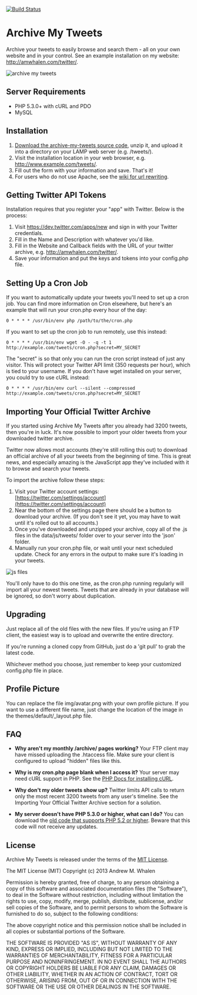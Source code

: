 [![Build Status](https://travis-ci.org/amwhalen/archive-my-tweets.svg)](https://travis-ci.org/amwhalen/archive-my-tweets)

Archive My Tweets
=================

Archive your tweets to easily browse and search them - all on your own website and in your control. See an example installation on my website: http://amwhalen.com/twitter/.

![archive my tweets](https://raw.github.com/amwhalen/archive-my-tweets/master/img/screenshots/amt.png)

Server Requirements
-------------------

* PHP 5.3.0+ with cURL and PDO
* MySQL


Installation
------------

1. [Download the archive-my-tweets source code](https://github.com/amwhalen/archive-my-tweets/archive/master.zip), unzip it, and upload it into a directory on your LAMP web server (e.g. /tweets/).
2. Visit the installation location in your web browser, e.g. http://www.example.com/tweets/.
3. Fill out the form with your information and save. That's it!
4. For users who do not use Apache, see the [wiki for url rewriting](https://github.com/amwhalen/archive-my-tweets/wiki/Advanced-configuration---installation#url-rewriting).


Getting Twitter API Tokens
--------------------------

Installation requires that you register your "app" with Twitter. Below is the process:

1. Visit https://dev.twitter.com/apps/new and sign in with your Twitter credentials.
2. Fill in the Name and Description with whatever you'd like.
3. Fill in the Website and Callback fields with the URL of your twitter archive, e.g. http://amwhalen.com/twitter/.
4. Save your information and put the keys and tokens into your config.php file.


Setting Up a Cron Job
---------------------

If you want to automatically update your tweets you'll need to set up a cron job. You can find more information on Cron elsewhere, but here's an example that will run your cron.php every hour of the day:

	0 * * * * /usr/bin/env php /path/to/the/cron.php

If you want to set up the cron job to run remotely, use this instead:

	0 * * * * /usr/bin/env wget -O - -q -t 1 http://example.com/tweets/cron.php?secret=MY_SECRET

The "secret" is so that only you can run the cron script instead of just any visitor. This will protect your Twitter API limit (350 requests per hour), which is tied to your username. If you don't have wget installed on your server, you could try to use cURL instead:

	0 * * * * /usr/bin/env curl --silent --compressed http://example.com/tweets/cron.php?secret=MY_SECRET


Importing Your Official Twitter Archive
---------------------------------------

If you started using Archive My Tweets after you already had 3200 tweets, then you're in luck. It's now possible to import your older tweets from your downloaded twitter archive.

Twitter now allows most accounts (they're still rolling this out) to download an official archive of all your tweets from the beginning of time. This is great news, and especially amazing is the JavaScript app they've included with it to browse and search your tweets.

To import the archive follow these steps:

1. Visit your Twitter account settings: [https://twitter.com/settings/account](https://twitter.com/settings/account)
2. Near the bottom of the settings page there should be a button to download your archive. (If you don't see it yet, you may have to wait until it's rolled out to all accounts.)
3. Once you've downloaded and unzipped your archive, copy all of the .js files in the data/js/tweets/ folder over to your server into the 'json' folder.
4. Manually run your cron.php file, or wait until your next scheduled update. Check for any errors in the output to make sure it's loading in your tweets.

![js files](https://raw.github.com/amwhalen/archive-my-tweets/master/img/screenshots/jsfiles.png)

You'll only have to do this one time, as the cron.php running regularly will import all your newest tweets. Tweets that are already in your database will be ignored, so don't worry about duplication.


Upgrading
---------

Just replace all of the old files with the new files. If you're using an FTP client, the easiest way is to upload and overwrite the entire directory.

If you're running a cloned copy from GitHub, just do a 'git pull' to grab the latest code.

Whichever method you choose, just remember to keep your customized config.php file in place.


Profile Picture
---------------

You can replace the file img/avatar.png with your own profile picture. If you want to use a different file name, just change the location of the image in the themes/default/_layout.php file.


FAQ
---

* **Why aren't my monthly /archive/ pages working?** Your FTP client may have missed uploading the .htaccess file. Make sure your client is configured to upload "hidden" files like this.

* **Why is my cron.php page blank when I access it?** Your server may need cURL support in PHP. See the [PHP Docs for installing cURL](http://www.php.net/manual/en/curl.setup.php).

* **Why don't my older tweets show up?** Twitter limits API calls to return only the most recent 3200 tweets from any user's timeline. See the Importing Your Official Twitter Archive section for a solution.

* **My server doesn't have PHP 5.3.0 or higher, what can I do?** You can download the [old code that supports PHP 5.2 or higher](https://github.com/amwhalen/archive-my-tweets/archive/php52.zip). Beware that this code will not receive any updates.

License
-------

Archive My Tweets is released under the terms of the [MIT License](http://www.opensource.org/licenses/mit-license.html).

The MIT License (MIT)
Copyright (c) 2013 Andrew M. Whalen

Permission is hereby granted, free of charge, to any person obtaining a copy of this software and associated documentation files (the "Software"), to deal in the Software without restriction, including without limitation the rights to use, copy, modify, merge, publish, distribute, sublicense, and/or sell copies of the Software, and to permit persons to whom the Software is furnished to do so, subject to the following conditions:

The above copyright notice and this permission notice shall be included in all copies or substantial portions of the Software.

THE SOFTWARE IS PROVIDED "AS IS", WITHOUT WARRANTY OF ANY KIND, EXPRESS OR IMPLIED, INCLUDING BUT NOT LIMITED TO THE WARRANTIES OF MERCHANTABILITY, FITNESS FOR A PARTICULAR PURPOSE AND NONINFRINGEMENT. IN NO EVENT SHALL THE AUTHORS OR COPYRIGHT HOLDERS BE LIABLE FOR ANY CLAIM, DAMAGES OR OTHER LIABILITY, WHETHER IN AN ACTION OF CONTRACT, TORT OR OTHERWISE, ARISING FROM, OUT OF OR IN CONNECTION WITH THE SOFTWARE OR THE USE OR OTHER DEALINGS IN THE SOFTWARE.
